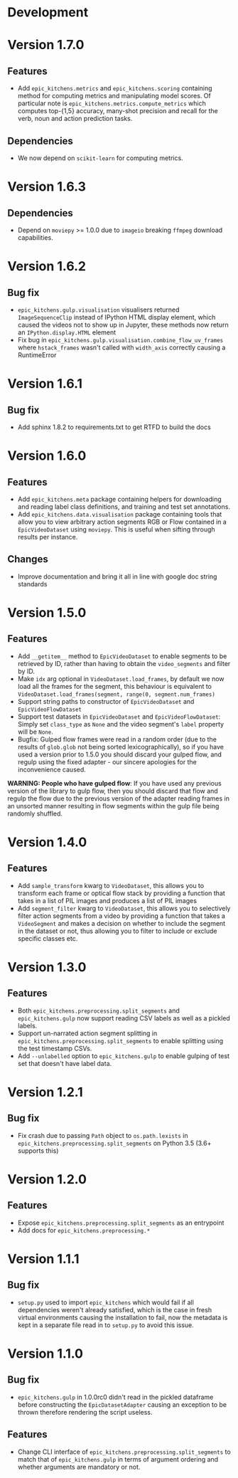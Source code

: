# Development


# Version 1.7.0

## Features

* Add `epic_kitchens.metrics` and `epic_kitchens.scoring` containing method for
  computing metrics and manipulating model scores. Of particular note is
  `epic_kitchens.metrics.compute_metrics` which computes top-{1,5} accuracy,
  many-shot precision and recall for the verb, noun and action prediction tasks.

## Dependencies

* We now depend on `scikit-learn` for computing metrics.

# Version 1.6.3

## Dependencies
* Depend on `moviepy` >= 1.0.0 due to `imageio` breaking `ffmpeg` download
  capabilities.


# Version 1.6.2

## Bug fix

* `epic_kitchens.gulp.visualisation` visualisers returned `ImageSequenceClip`
  instead of IPython HTML display element, which caused the videos not to show
  up in Jupyter, these methods now return an `IPython.display.HTML` element
* Fix bug in `epic_kitchens.gulp.visualisation.combine_flow_uv_frames` where
  `hstack_frames` wasn't called with `width_axis` correctly causing a
  RuntimeError

# Version 1.6.1

## Bug fix

* Add sphinx 1.8.2 to requirements.txt to get RTFD to build the docs

# Version 1.6.0

## Features

* Add `epic_kitchens.meta` package containing helpers for downloading and reading
  label class definitions, and training and test set annotations.
* Add `epic_kitchens.data.visualisation` package containing tools that allow you
  to view arbitrary action segments RGB or Flow contained in a `EpicVideoDataset`
  using `moviepy`. This is useful when sifting through results per instance.

## Changes
* Improve documentation and bring it all in line with google doc string
  standards

# Version 1.5.0

## Features

* Add `__getitem__` method to `EpicVideoDataset` to enable segments to be
  retrieved by ID, rather than having to obtain the `video_segments` and filter
  by ID.
* Make `idx` arg optional in `VideoDataset.load_frames`, by default we now load
  all the frames for the segment, this behaviour is equivalent to
  `VideoDataset.load_frames(segment, range(0, segment.num_frames)`
* Support string paths to constructor of `EpicVideoDataset` and `EpicVideoFlowDataset`
* Support test datasets in `EpicVideoDataset` and `EpicVideoFlowDataset`: Simply set
  `class_type` as `None` and the video segment's `label` property will be `None`.
* Bugfix: Gulped flow frames were read in a random order (due to the results of
  `glob.glob` not being sorted lexicographically), so if you have used a version
  prior to 1.5.0 you should discard your gulped flow, and regulp using the fixed
  adapter - our sincere apologies for the inconvenience caused.

**WARNING: People who have gulped flow**:
If you have used any previous version of the library to gulp flow,
then you should discard that flow and regulp the flow due to the previous
version of the adapter reading frames in an unsorted manner resulting in
flow segments within the gulp file being randomly shuffled.


# Version 1.4.0

## Features

* Add `sample_transform` kwarg to `VideoDataset`, this allows you to
  transform each frame or optical flow stack by providing a function that takes
  in a list of PIL images and produces a list of PIL images
* Add `segment_filter` kwarg to `VideoDataset`, this allows you to selectively
  filter action segments from a video by providing a function that takes a
  `VideoSegment` and makes a decision on whether to include the segment in the
  dataset or not, thus allowing you to filter to include or exclude specific
  classes etc.

# Version 1.3.0

## Features

* Both `epic_kitchens.preprocessing.split_segments` and
  `epic_kitchens.gulp` now support reading CSV labels as well as a pickled
  labels.
* Support un-narrated action segment splitting in
  `epic_kitchens.preprocessing.split_segments` to enable splitting using the
  test timestamp CSVs.
* Add `--unlabelled` option to `epic_kitchens.gulp` to enable gulping of test
  set that doesn't have label data.


# Version 1.2.1

## Bug fix

* Fix crash due to passing `Path` object to `os.path.lexists` in
  `epic_kitchens.preprocessing.split_segments` on Python 3.5 (3.6+ supports
  this)


# Version 1.2.0

## Features

* Expose `epic_kitchens.preprocessing.split_segments` as an entrypoint
* Add docs for `epic_kitchens.preprocessing.*`


# Version 1.1.1

## Bug fix

* `setup.py` used to import `epic_kitchens` which would fail if all dependencies
  weren't already satisfied, which is the case in fresh virtual environments
  causing the installation to fail, now the metadata is kept in a separate file
  read in to `setup.py` to avoid this issue.


# Version 1.1.0

## Bug fix

* `epic_kitchens.gulp` in 1.0.0rc0 didn't read in the pickled dataframe before
  constructing the `EpicDatasetAdapter` causing an exception to be thrown
  therefore rendering the script useless.

## Features

* Change CLI interface of `epic_kitchens.preprocessing.split_segments` to match
  that of `epic_kitchens.gulp` in terms of argument ordering and whether
  arguments are mandatory or not.
